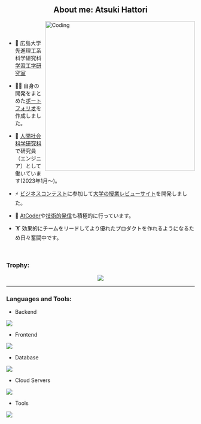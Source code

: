 
<h2 align="center">About me: Atsuki Hattori</h2>
<img align="right" alt="Coding" width="400" src="https://github.com/user-attachments/assets/c0b059ed-2025-471e-885b-03e1e505af77">
<br><br>

- 🏫 広島大学 先進理工系科学研究科<a href="https://web.learning-engineering.com/"> 学習工学研究室</a>

- 👨‍💻 自身の開発をまとめた<a href="https://portfolio-atsuki.web.app/">ポートフォリオ</a>を作成しました。

- 💬 <a href="https://home.hiroshima-u.ac.jp/ujima/onsei/index.html">人間社会科学研究科</a>で研究員（エンジニア）として働いています(2023年1月〜)。

- ⚡ <a href="https://www.hiroshima-u.ac.jp/iagcc/news/80635">ビジネスコンテスト</a>に参加して<a href="https://hirodai-kaede.com/">大学の授業レビューサイト</a>を開発しました。

- 🌱  <a href="https://jphacks.com/">AtCoder</a>や<a href="https://zenn.dev/atsukihat">技術的発信</a>も積極的に行っています。

- 🏋️ 効果的にチームをリードしてより優れたプロダクトを作れるようになるため日々奮闘中です。

<br>

<h3 align="left">Trophy:</h3>
  
<div align="center">
  <img src="https://github-profile-trophy.vercel.app/?username=atsukihat&theme=matrix&no-bg=true&no-frame=true&row=1&column=4&title=Issues,Commits,PullRequest,Repositories">
</div>

-----
<h3 align="left">Languages and Tools:</h3>

- Backend
<p align="left">
  <a href="https://skillicons.dev">
    <img src="https://skillicons.dev/icons?i=py,django,php,laravel" />
  </a>
</p>

- Frontend
<p align="left">
  <a href="https://skillicons.dev">
    <img src="https://skillicons.dev/icons?i=ts,js,vuejs,vuetify,react" />
  </a>
</p>

- Database
<p align="left">
  <a href="https://skillicons.dev">
    <img src="https://skillicons.dev/icons?i=mysql,postgres" />
  </a>
</p>

- Cloud Servers
<p align="left">
  <a href="https://skillicons.dev">
    <img src="https://skillicons.dev/icons?i=aws,firebase" />
  </a>
</p>

- Tools
<p align="left">
  <a href="https://skillicons.dev">
    <img src="https://skillicons.dev/icons?i=git,github,githubactions,docker,vim" />
  </a>
</p>

<br/>

 <br><br>
